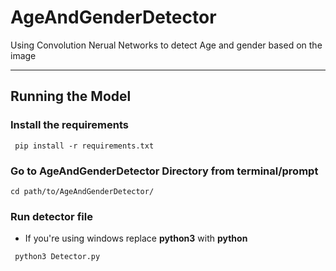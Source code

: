 # AgeAndGenderDetector
Using Convolution Nerual Networks to detect Age and gender based on the image

---

## Running the Model

### Install the requirements

``` pip install -r requirements.txt```

### Go to AgeAndGenderDetector Directory from terminal/prompt

```cd path/to/AgeAndGenderDetector/```

### Run detector file
* If you're using windows replace **python3** with **python**

``` python3 Detector.py```



